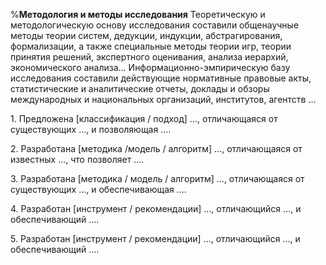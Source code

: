 %**Методология и методы исследования**
Теоретическую и методологическую основу исследования составили общенаучные методы теории систем, дедукции, индукции, абстрагирования, формализации, а также специальные методы теории игр, теории принятия решений, экспертного оценивания, анализа иерархий, экономического анализа... Информационно-эмпирическую базу исследования составили действующие нормативные правовые акты, статистические и аналитические отчеты, доклады и обзоры международных и национальных организаций, институтов, агентств ...

1. Предложена [классификация / подход] ..., отличающаяся от существующих ..., и позволяющая ....

2. Разработана [методика /модель / алгоритм] ..., отличающаяся от известных ..., что позволяет ....

3. Разработана [методика / модель / алгоритм] ..., отличающаяся от существующих ..., и обеспечивающая ....

4. Разработан [инструмент / рекомендации] ..., отличающийся ..., и обеспечивающий ....

5. Разработан [инструмент / рекомендации] ..., отличающийся ..., и обеспечивающий ....
